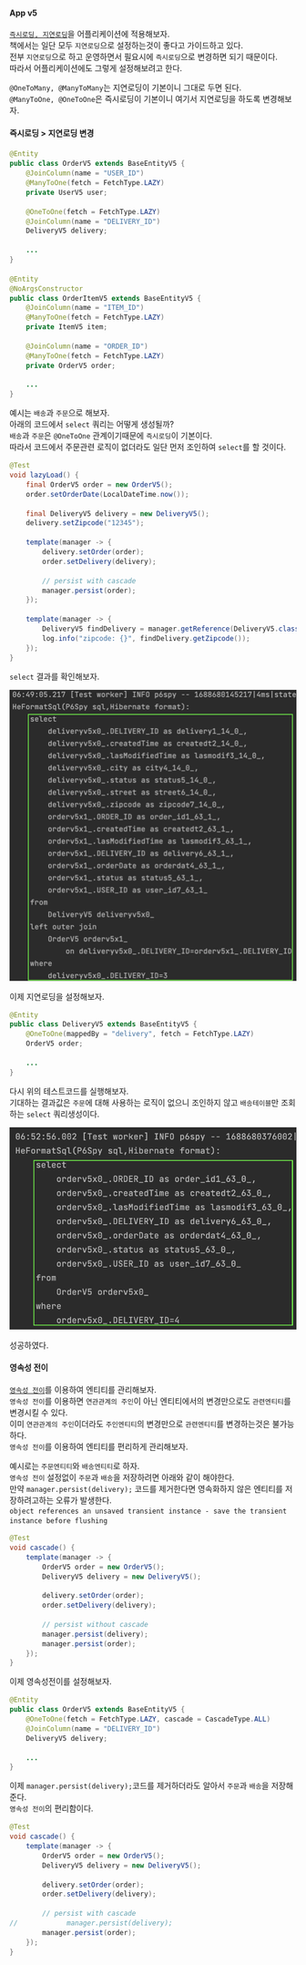 #### App v5
[`즉시로딩, 지연로딩`](../../../ch6/description/1_proxy.md)을 어플리케이션에 적용해보자.  
책에서는 일단 모두 `지연로딩`으로 설정하는것이 좋다고 가이드하고 있다.  
전부 `지연로딩`으로 하고 운영하면서 필요시에 `즉시로딩`으로 변경하면 되기 때문이다.   
따라서 어플리케이션에도 그렇게 설정해보려고 한다.

`@OneToMany, @ManyToMany`는 지연로딩이 기본이니 그대로 두면 된다.  
`@ManyToOne, @OneToOne`은 즉시로딩이 기본이니 여기서 지연로딩을 하도록 변경해보자.  


#### 즉시로딩 > 지연로딩 변경
~~~java
@Entity
public class OrderV5 extends BaseEntityV5 {
    @JoinColumn(name = "USER_ID")
    @ManyToOne(fetch = FetchType.LAZY)
    private UserV5 user;

    @OneToOne(fetch = FetchType.LAZY)
    @JoinColumn(name = "DELIVERY_ID")
    DeliveryV5 delivery;
    
    ...
}

@Entity
@NoArgsConstructor
public class OrderItemV5 extends BaseEntityV5 {
    @JoinColumn(name = "ITEM_ID")
    @ManyToOne(fetch = FetchType.LAZY)
    private ItemV5 item;

    @JoinColumn(name = "ORDER_ID")
    @ManyToOne(fetch = FetchType.LAZY)
    private OrderV5 order;

    ...
}
~~~

예시는 `배송`과 `주문`으로 해보자.  
아래의 코드에서 `select` 쿼리는 어떻게 생성될까?  
`배송`과 `주문`은 `@OneToOne` 관계이기때문에 `즉시로딩`이 기본이다.  
따라서 코드에서 주문관련 로직이 없더라도 일단 먼저 조인하여 `select`를 할 것이다.

~~~java
@Test
void lazyLoad() {
    final OrderV5 order = new OrderV5();
    order.setOrderDate(LocalDateTime.now());

    final DeliveryV5 delivery = new DeliveryV5();
    delivery.setZipcode("12345");

    template(manager -> {
        delivery.setOrder(order);
        order.setDelivery(delivery);

        // persist with cascade
        manager.persist(order);
    });

    template(manager -> {
        DeliveryV5 findDelivery = manager.getReference(DeliveryV5.class, delivery.getId());
        log.info("zipcode: {}", findDelivery.getZipcode());
    });
}
~~~

`select` 결과를 확인해보자.  

![lazyload1](img/lazyload1.png)

이제 지연로딩을 설정해보자.  

~~~java
@Entity
public class DeliveryV5 extends BaseEntityV5 {
    @OneToOne(mappedBy = "delivery", fetch = FetchType.LAZY)
    OrderV5 order;

    ...
}
~~~

다시 위의 테스트코드를 실행해보자.  
기대하는 결과값은 `주문`에 대해 사용하는 로직이 없으니 조인하지 않고 `배송테이블`만 조회하는 `select` 쿼리생성이다.

![lazyload2](img/lazyload2.png)

성공하였다.

#### 영속성 전이
[`영속성 전이`](../../../ch6/description/1_proxy.md)를 이용하여 엔티티를 관리해보자.  
`영속성 전이`를 이용하면 `연관관계의 주인`이 아닌 엔티티에서의 변경만으로도 `관련엔티티`를 변경시킬 수 있다.  
이미 `연관관계의 주인`이더라도 `주인엔티티`의 변경만으로 `관련엔티티`를 변경하는것은 불가능하다.  
`영속성 전이`를 이용하여 엔티티를 편리하게 관리해보자.  

예시로는 `주문엔티티`와 `배송엔티티`로 하자.  
`영속성 전이` 설정없이 `주문`과 `배송`을 저장하려면 아래와 같이 해야한다.  
만약 `manager.persist(delivery);` 코드를 제거한다면 영속화하지 않은 엔티티를 저장하려고하는 오류가 발생한다.    
`object references an unsaved transient instance - save the transient instance before flushing`

~~~java
@Test
void cascade() {
    template(manager -> {
        OrderV5 order = new OrderV5();
        DeliveryV5 delivery = new DeliveryV5();

        delivery.setOrder(order);
        order.setDelivery(delivery);

        // persist without cascade
        manager.persist(delivery);
        manager.persist(order);
    });
}
~~~

이제 영속성전이를 설정해보자.  

~~~java
@Entity
public class OrderV5 extends BaseEntityV5 {
    @OneToOne(fetch = FetchType.LAZY, cascade = CascadeType.ALL)
    @JoinColumn(name = "DELIVERY_ID")
    DeliveryV5 delivery;
    
    ...
}
~~~

이제 `manager.persist(delivery);`코드를 제거하더라도 알아서 `주문`과 `배송`을 저장해준다.  
`영속성 전이`의 편리함이다.

~~~java
@Test
void cascade() {
    template(manager -> {
        OrderV5 order = new OrderV5();
        DeliveryV5 delivery = new DeliveryV5();

        delivery.setOrder(order);
        order.setDelivery(delivery);

        // persist with cascade
//            manager.persist(delivery);
        manager.persist(order);
    });
}
~~~

